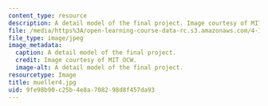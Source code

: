 ```yaml
---
content_type: resource
description: A detail model of the final project. Image courtesy of MIT OCW.
file: /media/https%3A/open-learning-course-data-rc.s3.amazonaws.com/4-125b-architecture-studio-building-in-landscapes-fall-2005/9fe98b90c25b4e8a708298d8f457da93_mueller4.jpg
file_type: image/jpeg
image_metadata:
  caption: A detail model of the final project.
  credit: Image courtesy of MIT OCW.
  image-alt: A detail model of the final project.
resourcetype: Image
title: mueller4.jpg
uid: 9fe98b90-c25b-4e8a-7082-98d8f457da93
---
```

